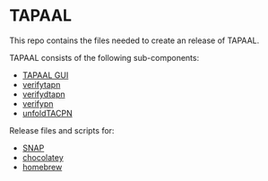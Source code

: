 # TAPAAL

This repo contains the files needed to create an release of TAPAAL. 

TAPAAL consists of the following sub-components:
  - [TAPAAL GUI](https://launchpad.net/tapaal)
  - [verifytapn](https://github.com/tapaal/verifytapn)
  - [verifydtapn](https://github.com/tapaal/verifydtapn)
  - [verifypn](https://github.com/tapaal/verifypn)
  - [unfoldTACPN](https://github.com/TAPAAL/unfoldTACPN)

Release files and scripts for:
  - [SNAP](https://github.com/TAPAAL/snapcraft-tapaal)
  - [chocolatey](https://github.com/TAPAAL/chocolatey-tapaal)
  - [homebrew](https://github.com/TAPAAL/homebrew-tapaal)
